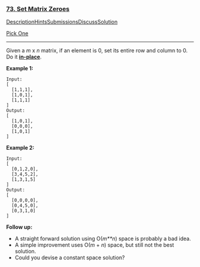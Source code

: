 ### [73. Set Matrix Zeroes](https://leetcode.com/problems/set-matrix-zeroes/description/)

[Description](https://leetcode.com/problems/set-matrix-zeroes/description/)[Hints](https://leetcode.com/problems/set-matrix-zeroes/hints/)[Submissions](https://leetcode.com/problems/set-matrix-zeroes/submissions/)[Discuss](https://leetcode.com/problems/set-matrix-zeroes/discuss/)[Solution](https://leetcode.com/problems/set-matrix-zeroes/solution/)

[Pick One](https://leetcode.com/problems/random-one-question/)

------

Given a *m* x *n* matrix, if an element is 0, set its entire row and column to 0. Do it [**in-place**](https://en.wikipedia.org/wiki/In-place_algorithm).

**Example 1:**

```
Input: 
[
  [1,1,1],
  [1,0,1],
  [1,1,1]
]
Output: 
[
  [1,0,1],
  [0,0,0],
  [1,0,1]
]
```

**Example 2:**

```
Input: 
[
  [0,1,2,0],
  [3,4,5,2],
  [1,3,1,5]
]
Output: 
[
  [0,0,0,0],
  [0,4,5,0],
  [0,3,1,0]
]
```

**Follow up:**

- A straight forward solution using O(*m**n*) space is probably a bad idea.
- A simple improvement uses O(*m* + *n*) space, but still not the best solution.
- Could you devise a constant space solution?